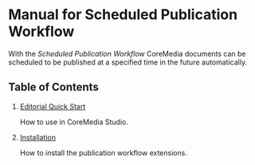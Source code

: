 # Manual for Scheduled Publication Workflow

With the _Scheduled Publication Workflow_ CoreMedia documents can be scheduled to
be published at a specified time in the future automatically.

## Table of Contents

1. [Editorial Quick Start](documentation/editorial-quick-start.md)

    How to use in CoreMedia Studio.

1. [Installation](documentation/installation.md)

    How to install the publication workflow extensions.
